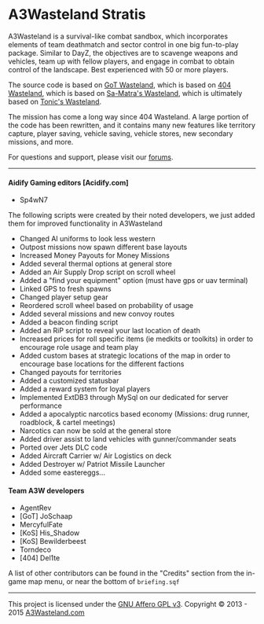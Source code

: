 # A3Wasteland Stratis

A3Wasteland is a survival-like combat sandbox, which incorporates elements of team deathmatch and sector control in one big fun-to-play package. Similar to DayZ, the objectives are to scavenge weapons and vehicles, team up with fellow players, and engage in combat to obtain control of the landscape. Best experienced with 50 or more players. 

The source code is based on [GoT Wasteland](https://github.com/JoSchaap/GoT_Wasteland_V2.Stratis), which is based on [404 Wasteland](https://github.com/domuk/Arma3-404Wasteland-Stratis), which is based on [Sa-Matra's Wasteland](http://forums.bistudio.com/showthread.php?142427), which is ultimately based on [Tonic's Wasteland](http://forums.bistudio.com/showthread.php?140070).

The mission has come a long way since 404 Wasteland. A large portion of the code has been rewritten, and it contains many new features like territory capture, player saving, vehicle saving, vehicle stores, new secondary missions, and more.

For questions and support, please visit our [forums](http://forums.a3wasteland.com/).

---
#### Aidify Gaming editors [Acidify.com]

* Sp4wN7

The following scripts were created by their noted developers, we just added them for improved functionality in A3Wasteland
* Changed AI uniforms to look less western
* Outpost missions now spawn different base layouts
* Increased Money Payouts for Money Missions
* Added several thermal options at general store
* Added an Air Supply Drop script on scroll wheel
* Added a "find your equipment" option (must have gps or uav terminal)
* Linked GPS to fresh spawns
* Changed player setup gear
* Reordered scroll wheel based on probability of usage
* Added several missions and new convoy routes
* Added a beacon finding script
* Added an RiP script to reveal your last location of death
* Increased prices for roll specific items (ie medkits or toolkits) in order to encourage role usage and team play
* Added custom bases at strategic locations of the map in order to encourage base locations for the different factions
* Changed payouts for territories
* Added a customized statusbar
* Added a reward system for loyal players
* Implemented ExtDB3 through MySql on our dedicated for server performance
* Added a apocalyptic narcotics based economy (Missions: drug runner, roadblock, & cartel meetings)
* Narcotics can now be sold at the general store
* Added driver assist to land vehicles with gunner/commander seats
* Ported over Jets DLC code
* Added Aircraft Carrier w/ Air Logistics on deck
* Added Destroyer w/ Patriot Missile Launcher
* Added some eastereggs...


#### Team A3W developers

* AgentRev
* [GoT] JoSchaap
* MercyfulFate
* [KoS] His_Shadow
* [KoS] Bewilderbeest
* Torndeco
* [404] Del1te

A list of other contributors can be found in the "Credits" section from the in-game map menu, or near the bottom of `briefing.sqf`

---

This project is licensed under the [GNU Affero GPL v3](http://tldrlegal.com/l/agpl3). Copyright © 2013 - 2015 [A3Wasteland.com](http://a3wasteland.com/)
